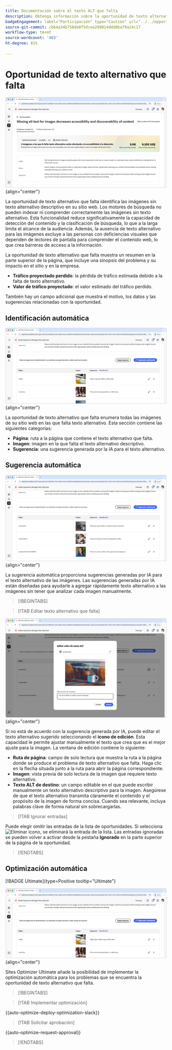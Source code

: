 ```yaml
---
title: Documentación sobre el texto ALT que falta
description: Obtenga información sobre la oportunidad de texto alternativo que falta y cómo utilizarla para mejorar la participación en el sitio web.
badgeEngagement: label="Participación" type="Caution" url="../../opportunity-types/engagement.md" tooltip="Participación"
source-git-commit: cb64a34b758de8f5dcea298014ddd0ba79a24c17
workflow-type: tm+mt
source-wordcount: '463'
ht-degree: 81%

---
```



# Oportunidad de texto alternativo que falta

![Oportunidad de texto alternativo que falta](./assets/missing-alt-text/hero.png){align="center"}

La oportunidad de texto alternativo que falta identifica las imágenes sin texto alternativo descriptivo en su sitio web. Los motores de búsqueda no pueden indexar ni comprender correctamente las imágenes sin texto alternativo. Esta funcionalidad reduce significativamente la capacidad de detección del contenido y la clasificación de búsqueda, lo que a la larga limita el alcance de la audiencia. Además, la ausencia de texto alternativo para las imágenes excluye a las personas con deficiencias visuales que dependen de lectores de pantalla para comprender el contenido web, lo que crea barreras de acceso a la información.

La oportunidad de texto alternativo que falta muestra un resumen en la parte superior de la página, que incluye una sinopsis del problema y su impacto en el sitio y en la empresa.

* **Tráfico proyectado perdido**: la pérdida de tráfico estimada debido a la falta de texto alternativo.
* **Valor de tráfico proyectado**: el valor estimado del tráfico perdido.

También hay un campo adicional que muestra el motivo, los datos y las sugerencias relacionadas con la oportunidad.

## Identificación automática

![Identificación automática del texto alternativo que falta](./assets/missing-alt-text/auto-identify.png){align="center"}

La oportunidad de texto alternativo que falta enumera todas las imágenes de su sitio web en las que falta texto alternativo. Esta sección contiene las siguientes categorías:

* **Página**: ruta a la página que contiene el texto alternativo que falta.
* **Imagen**: imagen en la que falta el texto alternativo descriptivo.
* **Sugerencia**: una sugerencia generada por la IA para el texto alternativo.

## Sugerencia automática

![Sugerencia automática para texto alternativo que falta](./assets/missing-alt-text/auto-suggest.png){align="center"}

La sugerencia automática proporciona sugerencias generadas por IA para el texto alternativo de las imágenes. Las sugerencias generadas por IA están diseñadas para ayudarle a agregar rápidamente texto alternativo a las imágenes sin tener que analizar cada imagen manualmente.

>[!BEGINTABS]

>[!TAB Editar texto alternativo que falta]

![Editar texto alternativo que falta](./assets/missing-alt-text/edit-alt-text-value.png){align="center"}

Si no está de acuerdo con la sugerencia generada por IA, puede editar el texto alternativo sugerido seleccionando el **icono de edición**. Esta capacidad le permite ajustar manualmente el texto que crea que es el mejor ajuste para la imagen.  La ventana de edición contiene lo siguiente:

* **Ruta de página**: campo de solo lectura que muestra la ruta a la página donde se produce el problema de texto alternativo que falta. Haga clic en la flecha situada junto a la ruta para abrir la página correspondiente.
* **Imagen**: vista previa de solo lectura de la imagen que requiere texto alternativo.
* **Texto ALT de destino**: un campo editable en el que puede escribir manualmente un texto alternativo descriptivo para la imagen. Asegúrese de que el texto alternativo transmita claramente el contenido y el propósito de la imagen de forma concisa. Cuando sea relevante, incluya palabras clave de forma natural sin sobrecargarlas.

>[!TAB Ignorar entradas]

Puede elegir omitir las entradas de la lista de oportunidades. Si selecciona ![Eliminar icono](https://spectrum.adobe.com/static/icons/ui_18/CrossSize500.svg), se eliminará la entrada de la lista. Las entradas ignoradas se pueden volver a activar desde la pestaña **Ignorado** en la parte superior de la página de la oportunidad.

>[!ENDTABS]

## Optimización automática

[!BADGE Ultimate]{type=Positive tooltip="Ultimate"}

![Optimización automática del texto alternativo que falta](./assets/missing-alt-text/auto-optimize.png){align="center"}

Sites Optimizer Ultimate añade la posibilidad de implementar la optimización automática para los problemas que se encuentra la oportunidad de texto alternativo que falta. <!--- TBD-need more in-depth and opportunity specific information here. What does the auto-optimization do?-->

>[!BEGINTABS]

>[!TAB Implementar optimización]

{{auto-optimize-deploy-optimization-slack}}

>[!TAB Solicitar aprobación]

{{auto-optimize-request-approval}}

>[!ENDTABS]
